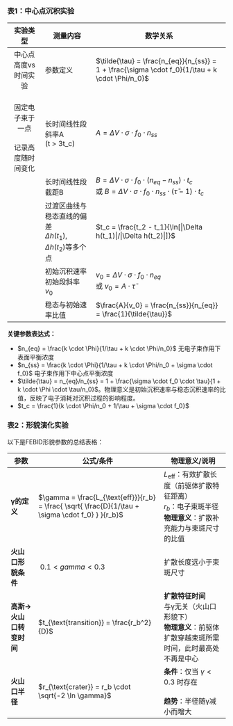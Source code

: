### 表1：中心点沉积实验
| 实验类型 | 测量内容 | 数学关系 |
|:--------:|----------|----------|
| 中心点高度vs时间实验 | 参数定义 | $\tilde{\tau} = \frac{n_{eq}}{n_{ss}} = 1 + \frac{\sigma \cdot f_0}{1/\tau + k \cdot \Phi/n_0}$ |
| <br>固定电子束于一点<br><br>记录高度随时间变化 | 长时间线性段斜率A<br>(t > 3t_c) | $A = \Delta V \cdot \sigma \cdot f_0 \cdot n_{ss}$<br> |
|  | 长时间线性段截距B | $B = \Delta V \cdot \sigma \cdot f_0 \cdot (n_{eq} - n_{ss}) \cdot t_c$<br>或 $B = \Delta V \cdot \sigma \cdot f_0 \cdot n_{ss} \cdot (\tilde{\tau} - 1) \cdot t_c$ |
|  | 过渡区曲线与稳态直线的偏差<br>$\Delta h(t_1)$, $\Delta h(t_2)$等多个点 | $t_c = \frac{t_2 - t_1}{\ln[\|\Delta h(t_1)\|/\|\Delta h(t_2)\|]}$<br>  |
|  | 初始沉积速率<br>初始段斜率 $v_0$ | $v_0 = \Delta V \cdot \sigma \cdot f_0 \cdot n_{eq}$<br>或 $v_0 = A \cdot \tilde{\tau}$ |
|  | 稳态与初始速率比值 | $\frac{A}{v_0} = \frac{n_{ss}}{n_{eq}} = \frac{1}{\tilde{\tau}}$ |

**关键参数表达式：**
- $n_{eq} = \frac{k \cdot \Phi}{1/\tau + k \cdot \Phi/n_0}$ 无电子束作用下表面平衡浓度
- $n_{ss} = \frac{k \cdot \Phi}{1/\tau + k \cdot \Phi/n_0 + \sigma \cdot f_0}$ 电子束作用下中心点平衡浓度
- $\tilde{\tau} = n_{eq}/n_{ss} = 1 + \frac{\sigma \cdot f_0 \cdot \tau}{1 + k \cdot \Phi \cdot \tau/n_0}$。物理意义是初始沉积速率与稳态沉积速率的比值，反映了电子消耗对沉积过程的影响程度。
- $t_c = \frac{1}{k \cdot \Phi/n_0 + 1/\tau + \sigma \cdot f_0}$


### 表2：形貌演化实验

以下是FEBID形貌参数的总结表格：

| **参数**                | **公式/条件**                          | **物理意义/说明**                                                                 |
|-------------------------|----------------------------------------|---------------------------------------------------------------------------------|
| **γ的定义**             | $\gamma = \frac{L_{\text{eff}}}{r_b} = \frac{ \sqrt{ \frac{D}{1/\tau + \sigma \cdot f_0} } }{r_b}$ | $L_{\text{eff}}$：有效扩散长度（前驱体扩散特征距离）<br>$r_b$：电子束斑半径<br>**物理意义**：扩散补充能力与束斑尺寸的比值 |
| **火山口形貌条件**      | $\ 0.1 < gamma < 0.3$                         | 扩散长度远小于束斑尺寸                     |
| **高斯→火山口转变时间** | $t_{\text{transition}} = \frac{r_b^2}{D}$ | **扩散特征时间**<br>与γ无关（火山口形貌下）<br>**物理意义**：前驱体扩散穿越束斑所需时间，此时最高处不再是中心 |
| **火山口半径**          | $r_{\text{crater}} = r_b \cdot \sqrt{-2 \ln \gamma}$ | **条件**：仅当 $\gamma < 0.3$ 时存在<br><br>**趋势**：半径随γ减小而增大 |
